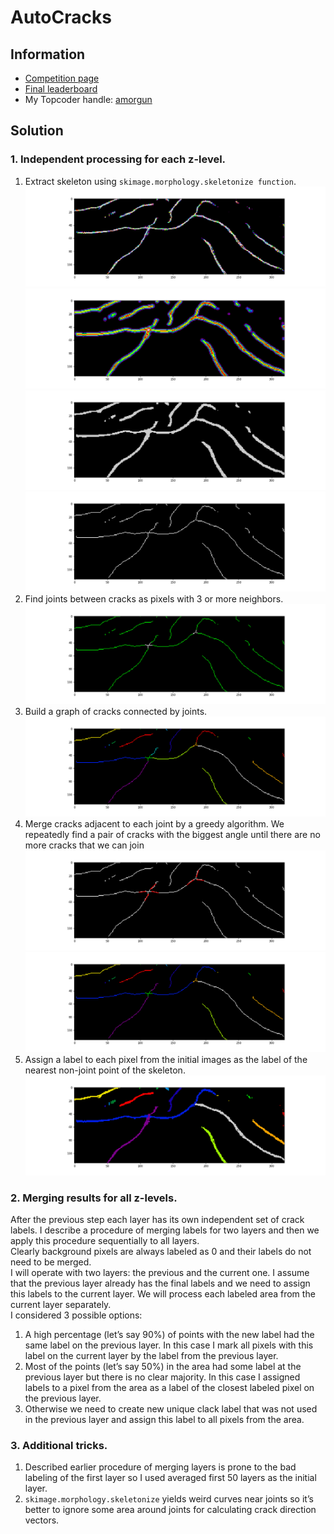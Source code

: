 # AutoCracks
## Information
- [Competition page](https://community.topcoder.com/longcontest/?module=ViewProblemStatement&rd=17037&pm=14753)
- [Final leaderboard](https://community.topcoder.com/longcontest/stats/?module=ViewOverview&rd=17037)
- My Topcoder handle: [amorgun](https://www.topcoder.com/members/amorgun/)

## Solution
### 1. Independent processing for each z-level.
1) Extract skeleton using `skimage.morphology.skeletonize function`.
![Initial image](/readme_images/initial.png)
![Blurred image](readme_images/initial_blured.png)
![Binarized blurred image](readme_images/initial_blured_binarized.png)
![Skeleton](readme_images/skeleton.png)
2) Find joints between cracks as pixels with 3 or more neighbors.
![Skeleton with joint areas](readme_images/skeleton_with_joints.png)
3) Build a graph of cracks connected by joints.
![Separate skeleton parts](readme_images/bone_map.png)
4) Merge cracks adjacent to each joint by a greedy algorithm. We repeatedly find a pair of cracks with the biggest angle until there are no more cracks that we can join
![Direction vectors for cracks adjacent to the joints](readme_images/part_vectors.png)
![Skeleton parts after merging lined cracks](readme_images/merged_skeleton.png)
5) Assign a label to each pixel from the initial images as the label of the nearest non-joint point of the skeleton.
![Final result for the layer](readme_images/final_layer_result.png)

### 2. Merging results for all z-levels.
After the previous step each layer has its own independent set of crack labels. I describe a procedure of merging labels for two layers and then we apply this procedure sequentially to all layers.  
Clearly background pixels are always labeled as 0 and their labels do not need to be merged.  
I will operate with two layers: the previous and the current one. I assume that the previous layer already has the final labels and we need to assign this labels to the current layer. We will process each labeled area from the current layer separately.  
I considered 3 possible options:
1) A high percentage (let’s say 90%) of points with the new label had the same label on the previous layer. In this case I mark all pixels with this label on the current layer by the label from the previous layer.
2) Most of the points (let’s say 50%) in the area had some label at the previous layer but there is no clear majority. In this case I assigned labels to a pixel from the area as a label of the closest labeled pixel on the previous layer.
3) Otherwise we need to create new unique clack label that was not used in the previous layer and assign this label to all pixels from the area. 
    
### 3. Additional tricks.
1) Described earlier procedure of merging layers is prone to the bad labeling of the first layer so I used averaged first 50 layers as the initial layer.
2) `skimage.morphology.skeletonize` yields weird curves near joints so it’s better to ignore some area around joints for calculating crack direction vectors.
